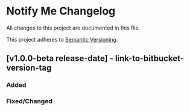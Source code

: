 # Notify Me Changelog

All changes to this project are documented in this file.

This project adheres to [Semantic Versioning](https://semver.org/spec/v2.0.0.html).

## [v1.0.0-beta release-date] - link-to-bitbucket-version-tag

### Added



### Fixed/Changed



